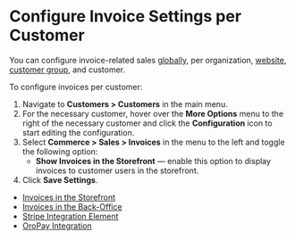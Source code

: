 <a id="user-guide-customers-invoice-settings"></a>

# Configure Invoice Settings per Customer

You can configure invoice-related sales [globally](../../../../../system/configuration/commerce/sales/global-invoices.md#configuration-guide-commerce-configuration-sales-invoices), per organization, [website](../../../../../system/websites/web-configuration/commerce/sales/website-invoices.md#user-guide-system-configuration-commerce-sales-invoices-per-website), [customer group](../../../../customer-groups/customer-group-configuration/commerce/sales/customer-group-invoices-settings.md#user-guide-customer-group-invoice-settings), and customer.

To configure invoices per customer:

1. Navigate to **Customers > Customers** in the main menu.
2. For the necessary customer, hover over the <i class="fa fa-ellipsis-h fa-lg" aria-hidden="true"></i> **More Options** menu to the right of the necessary customer and click the <i class="fas fa-cog" aria-hidden="true"></i> **Configuration** icon to start editing the configuration.
3. Select **Commerce > Sales > Invoices** in the menu to the left and toggle the following option:
   * **Show Invoices in the Storefront** — enable this option to display invoices to customer users in the storefront.
4. Click **Save Settings**.

* [Invoices in the Storefront](../../../../../../storefront/account/invoices/index.md#frontstore-guide-invoices)
* [Invoices in the Back-Office](../../../../../sales/invoices/index.md#user-guide-sales-invoices)
* [Stripe Integration Element](../../../../../system/integrations/payment-integration/stripe/index.md#user-guide-payment-payment-providers-stripe-element)
* [OroPay Integration](../../../../../system/integrations/payment-integration/oropay/index.md#user-guide-payment-oropay)

<!-- fa-bars = fa-navicon -->
<!-- Ic Tiles is used as Set As Default in saved views, and as tiles in display layout options -->
<!-- IcPencil refers to Rename in Commerce and Inline Editing in CRM -->
<!-- Check mark in the square. -->
<!-- SortDesc is also used as drop-down arrow -->
<!-- A -->
<!-- B -->
<!-- C -->
<!-- D -->
<!-- E -->
<!-- F -->
<!-- G -->
<!-- H -->
<!-- I -->
<!-- L -->
<!-- M -->
<!-- P -->
<!-- R -->
<!-- S -->
<!-- T -->
<!-- U -->
<!-- Z -->
